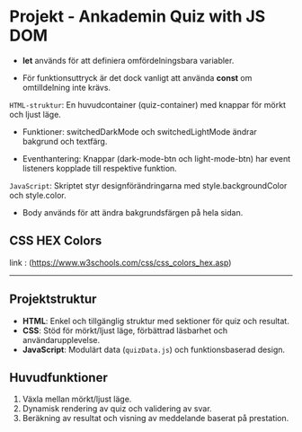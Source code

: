 # Projekt - Ankademin Quiz with JS DOM

- **let** används för att definiera omfördelningsbara variabler.

- För funktionsuttryck är det dock vanligt att använda 
**const** om omtilldelning inte krävs.

`HTML-struktur`: En huvudcontainer (quiz-container) med knappar för mörkt och ljust läge.

- Funktioner: switchedDarkMode och switchedLightMode ändrar bakgrund och textfärg.

- Eventhantering: Knappar (dark-mode-btn och light-mode-btn) har event listeners kopplade till respektive funktion.

`JavaScript`: Skriptet styr designförändringarna med style.backgroundColor och style.color.

- Body används för att ändra bakgrundsfärgen på hela sidan.

## CSS HEX Colors
link : (https://www.w3schools.com/css/css_colors_hex.asp)

<hr>

## Projektstruktur
- **HTML**: Enkel och tillgänglig struktur med sektioner för quiz och resultat.
- **CSS**: Stöd för mörkt/ljust läge, förbättrad läsbarhet och användarupplevelse.
- **JavaScript**: Modulärt data (`quizData.js`) och funktionsbaserad design.

## Huvudfunktioner
1. Växla mellan mörkt/ljust läge.
2. Dynamisk rendering av quiz och validering av svar.
3. Beräkning av resultat och visning av meddelande baserat på prestation.



